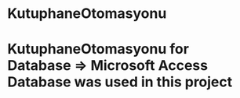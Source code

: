 # KutuphaneOtomasyonu
# KutuphaneOtomasyonu for Database => Microsoft Access Database was used in this project
